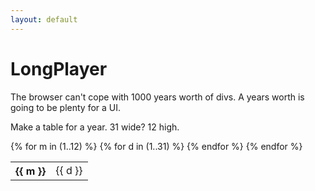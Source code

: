 ```yaml
---
layout: default
---
```


# LongPlayer #

The browser can't cope with 1000 years worth of divs.
A years worth is going to be plenty for a UI.

Make a table for a year.
31 wide?
12 high.

<table>
{% for m in (1..12) %}
	<tr>
		<th>{{ m }}</th>
		{% for d in (1..31) %}
		<td>{{ d }}</td>
		{% endfor %}
	</tr>
{% endfor %}
</table>